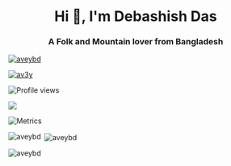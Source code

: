 <h1 align="center">Hi 👋, I'm Debashish Das</h1>
<h3 align="center">A Folk and Mountain lover from Bangladesh</h3>

<p align="left"> <a href="https://github.com/ryo-ma/github-profile-trophy"><img src="https://github-profile-trophy.vercel.app/?username=aveybd" alt="aveybd" /></a> </p>

<p align="left"> <a href="https://twitter.com/av3y" target="blank"><img src="https://img.shields.io/twitter/follow/av3y?logo=twitter&style=for-the-badge" alt="av3y" /></a> </p>

![Profile views](https://gpvc.arturio.dev/aveybd)  

<img src="https://wakatime.com/share/@avey/f1464303-e977-421a-826a-d75486a24337.svg?sanitize=true">

![Metrics](https://metrics.lecoq.io/aveybd?template=classic&isocalendar=1&languages=1&stars=1&followup=1&people=1&projects=1&code=1&activity=1&achievements=1&notable=1&discussions=1&lines=1&repositories=1&gists=1&introduction=1&pagespeed=1&tweets=1&rss=1&repositories=100&repositories.batch=100&repositories.forks=false&repositories.affiliations=owner&isocalendar.duration=full-year&languages.limit=8&languages.sections=most-used&languages.colors=github&languages.aliases=javascript%3AJS%20html%3AHTML%20c%3AC%20css%3ACSS%20python%3APython&languages.threshold=0%25&languages.indepth=true&languages.analysis.timeout=15&languages.categories=markup%2C%20programming&languages.recent.categories=markup%2C%20programming&languages.recent.load=300&languages.recent.days=14&stars.limit=4&followup.sections=repositories&followup.indepth=false&people.limit=24&people.size=28&people.types=followers%2C%20following&people.identicons=true&people.shuffle=true&projects.limit=4&projects.descriptions=false&code.lines=12&code.load=100&code.visibility=public&activity.limit=5&activity.load=300&activity.days=14&activity.filter=all&activity.visibility=all&activity.timestamps=false&achievements.threshold=C&achievements.secrets=true&achievements.display=compact&achievements.limit=0&notable.from=organization&notable.repositories=true&notable.indepth=true&introduction.title=true&pagespeed.url=https%3A%2F%2Fdebashish.dev&pagespeed.detailed=false&pagespeed.screenshot=false&tweets.attachments=false&tweets.limit=2&tweets.user=av3y&rss.source=https%3A%2F%2Fddeb.me%2Ffeed.xml&rss.limit=4&config.timezone=Asia%2FDhaka)

<p><img align="left" src="https://github-readme-stats.vercel.app/api/top-langs?username=aveybd&show_icons=true&locale=en&layout=compact" alt="aveybd" /></p>

<p>&nbsp;<img align="center" src="https://github-readme-stats.vercel.app/api?username=aveybd&show_icons=true&locale=en" alt="aveybd" /></p>

<p><img align="center" src="https://github-readme-streak-stats.herokuapp.com/?user=aveybd&" alt="aveybd" /></p>
